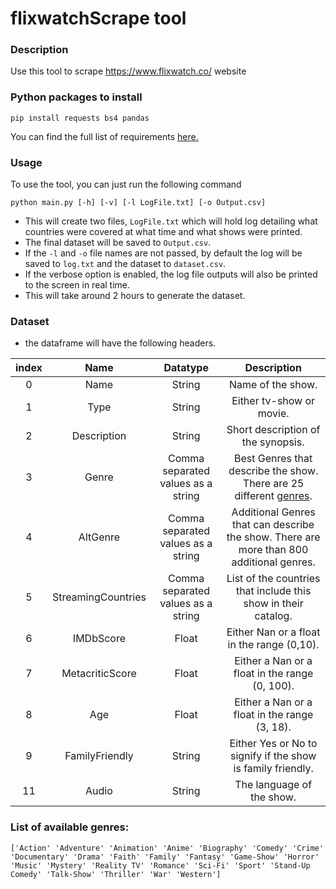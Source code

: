 # flixwatchScrape tool


### Description 
Use this tool to scrape https://www.flixwatch.co/ website

### Python packages to install
`pip install requests bs4 pandas`

You can find the full list of requirements [here.](../main/requirements.txt)


### Usage
To use the tool, you can just run the following command

`python main.py [-h] [-v] [-l LogFile.txt] [-o Output.csv]`

- This will create two files, `LogFile.txt` which will hold log detailing what 
  countries were covered at what time and what shows were printed.
- The final dataset will be saved to `Output.csv`.
- If the `-l` and `-o` file names are not passed, by default the log will be 
  saved to `log.txt` and the dataset to `dataset.csv`.
- If the verbose option is enabled, the log file outputs will also be printed 
  to the screen in real time.
- This will take around 2 hours to generate the dataset.
### Dataset 
- the dataframe will have the following headers.


 |index|Name|Datatype|Description|
 |:---:|:---:|:---:|:---:|
 |0|Name|String|Name of the show.|
 |1|Type|String|Either tv-show or movie.|
 |2|Description|String|Short description of the synopsis.|
 |3|Genre|Comma separated values as a string|Best Genres that describe the show. There are 25 different [genres](#Genres).|
 |4|AltGenre|Comma separated values as a string|Additional Genres that can describe the show. There are more than 800 additional genres.|
 |5|StreamingCountries|Comma separated values as a string|List of the countries that include this show in their catalog.|
 |6|IMDbScore|Float|Either Nan or a float in the range (0,10).|
 |7|MetacriticScore|Float|Either a Nan or a float in the range (0, 100).|
 |8|Age|Float|Either a Nan or a float in the range (3, 18).|
 |9|FamilyFriendly|String|Either Yes or No to signify if the show is family friendly.| |10|Year|Int|The year the show was released.|
 |11|Audio|String|The language of the show.|

<a id="Genres"></a>
 ### List of available genres: 
`['Action' 'Adventure' 'Animation' 'Anime' 'Biography' 'Comedy' 'Crime'
 'Documentary' 'Drama' 'Faith' 'Family' 'Fantasy' 'Game-Show' 'Horror'
 'Music' 'Mystery' 'Reality TV' 'Romance' 'Sci-Fi' 'Sport'
 'Stand-Up Comedy' 'Talk-Show' 'Thriller' 'War' 'Western']`
